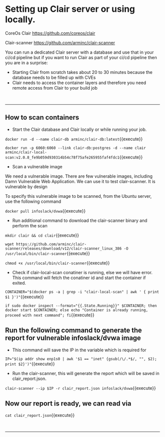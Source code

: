 # Setting up Clair server or using locally.

CoreOs Clair <https://github.com/coreos/clair>

Clair-scanner <https://github.com/arminc/clair-scanner>

You can run a dedicated Clair server with a database and use that in your ci/cd pipeline but if you want to run Clair as part of your ci/cd pipeline then you are in a surprise:

* Starting Clair from scratch takes about 20 to 30 minutes because the database needs to be filled up with CVEs
* Clair needs to access the container layers and therefore you need remote access from Clair to your build job


<br/>

---
## How to scan containers

* Start the Clair database and Clair locally or while running your job.

`docker run -d --name clair-db arminc/clair-db:latest`{{execute}}

`docker run -p 6060:6060 --link clair-db:postgres -d --name clair arminc/clair-local-scan:v2.0.8_fe9b059d930314b54c78f75afe265955faf4fdc1`{{execute}}

* Scan a vulnerable image

We need a vulnerable image. There are few vulnerable images, including Damn Vulnerable Web Application. We can use it to test clair-scanner. It is vulnerable by design

To specify this vulnerable image to be scanned, from the Ubuntu server, use the following command

`docker pull infoslack/dvwa`{{execute}}

* Run additional command to download the clair-scanner binary and perform the scan

`mkdir clair && cd clair`{{execute}}

`wget https://github.com/arminc/clair-scanner/releases/download/v12/clair-scanner_linux_386 -O /usr/local/bin/clair-scanner`{{execute}}

`chmod +x /usr/local/bin/clair-scanner`{{execute}}

* Check if clair-local-scan conatiner is running, else we will have error. This command will fetch the conatiner id and start the container if exited.

`CONTAINER="$(docker ps -a | grep -i "clair-local-scan" | awk ' { print $1 }')"`{{execute}}

`if sudo docker inspect --format="{{.State.Running}}" $CONTAINER; then docker start $CONTAINER; else echo "Container is already running, proceed with next command"; fi`{{execute}}



## Run the following command to generate the report for vulnerable infoslack/dvwa image
* This command will save the IP in the variable which is required for 

`IP="$(ip addr show enp1s0 | awk '$1 == "inet" {gsub(/\/.*$/, "", $2); print $2}')"`{{execute}}

* Run the clair-scanner, this will generate the report which will be saved in clair_report.json.

`clair-scanner --ip $IP -r clair_report.json infoslack/dvwa`{{execute}}

## Now our report is ready, we can read via 

`cat clair_report.json`{{execute}}

<br/>

---


